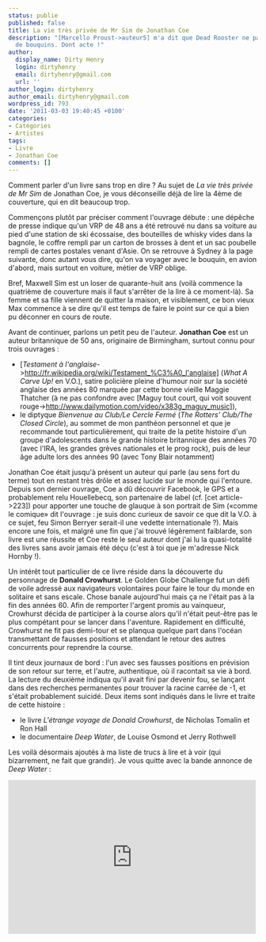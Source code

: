 ```yaml
---
status: publie
published: false
title: La vie très privée de Mr Sim de Jonathan Coe
description: "[Marcello Proust->auteur5] m'a dit que Dead Rooster ne parlait pas assez
  de bouquins. Dont acte !"
author:
  display_name: Dirty Henry
  login: dirtyhenry
  email: dirtyhenry@gmail.com
  url: ''
author_login: dirtyhenry
author_email: dirtyhenry@gmail.com
wordpress_id: 793
date: '2011-03-03 19:40:45 +0100'
categories:
- Catégories
- Artistes
tags:
- Livre
- Jonathan Coe
comments: []
---
```

Comment parler d'un livre sans trop en dire ? Au sujet de *La vie très privée de Mr Sim* de Jonathan Coe, je vous déconseille déjà de lire la 4ème de couverture, qui en dit beaucoup trop. 

Commençons plutôt par préciser comment l'ouvrage débute : une dépêche de presse indique qu'un VRP de 48 ans a été retrouvé nu dans sa voiture au pied d'une station de ski écossaise, des bouteilles de whisky vides dans la bagnole, le coffre rempli par un carton de brosses à dent et un sac poubelle rempli de cartes postales venant d'Asie. On se retrouve à Sydney à la page suivante, donc autant vous dire, qu'on va voyager avec le bouquin, en avion d'abord, mais surtout en voiture, métier de VRP oblige.

Bref, Maxwell Sim est un loser de quarante-huit ans (voilà commence la quatrième de couverture mais il faut s'arrêter de la lire à ce moment-là). Sa femme et sa fille viennent de quitter la maison, et visiblement, ce bon vieux Max commence à se dire qu'il est temps de faire le point sur ce qui a bien pu déconner en cours de route.

Avant de continuer, parlons un petit peu de l'auteur. __Jonathan Coe__ est un auteur britannique de 50 ans, originaire de Birmingham, surtout connu pour trois ouvrages :
- [*Testament à l'anglaise*->http://fr.wikipedia.org/wiki/Testament_%C3%A0_l'anglaise] (*What A Carve Up!* en V.O.), satire policière pleine d'humour noir sur la société anglaise des années 80 marquée par cette bonne vieille Maggie Thatcher (à ne pas confondre avec [Maguy tout court, qui voit souvent rouge->http://www.dailymotion.com/video/x383g_maguy_music]), 
- le diptyque *Bienvenue au Club/Le Cercle Fermé* (*The Rotters' Club/The Closed Circle*), au sommet de mon panthéon personnel et que je recommande tout particulièrement, qui traite de la petite histoire d'un groupe d'adolescents dans le grande histoire britannique des années 70 (avec l'IRA, les grandes grèves nationales et le prog rock), puis de leur âge adulte lors des années 90 (avec Tony Blair notamment)

Jonathan Coe était jusqu'à présent un auteur qui parle (au sens fort du terme) tout en restant très drôle et assez lucide sur le monde qui l'entoure. Depuis son dernier ouvrage, Coe a dû découvrir Facebook, le GPS et a probablement relu Houellebecq, son partenaire de label (cf. [cet article->223]) pour apporter une touche de glauque à son portrait de Sim («comme le comique» dit l'ouvrage : je suis donc curieux de savoir ce que dit la V.O. à ce sujet, feu Simon Berryer serait-il une vedette internationale ?). Mais encore une fois, et malgré une fin que j'ai trouvé légèrement faiblarde, son livre est une réussite et Coe reste le seul auteur dont j'ai lu la quasi-totalité des livres sans avoir jamais été déçu (c'est à toi que je m'adresse Nick Hornby !).

Un intérêt tout particulier de ce livre réside dans la découverte du personnage de __Donald Crowhurst__. Le Golden Globe Challenge fut un défi de voile adressé aux navigateurs volontaires pour faire le tour du monde en solitaire et sans escale. Chose banale aujourd'hui mais ça ne l'était pas à la fin des années 60. Afin de remporter l'argent promis au vainqueur, Crowhurst décida de participer à la course alors qu'il n'était peut-être pas le plus compétant pour se lancer dans l'aventure. Rapidement en difficulté, Crowhurst ne fit pas demi-tour et se planqua quelque part dans l'océan transmettant de fausses positions et attendant le retour des autres concurrents pour reprendre la course. 

Il tint deux journaux de bord : l'un avec ses fausses positions en prévision de son retour sur terre, et l'autre, authentique, où il racontait sa vie à bord. La lecture du deuxième indiqua qu'il avait fini par devenir fou, se lançant dans des recherches permanentes pour trouver la racine carrée de -1, et s'était probablement suicidé. Deux items sont indiqués dans le livre et traite de cette histoire :
- le livre *L'étrange voyage de Donald Crowhurst*, de Nicholas Tomalin et Ron Hall
- le documentaire *Deep Water*, de Louise Osmond et Jerry Rothwell

Les voilà désormais ajoutés à ma liste de trucs à lire et à voir (qui bizarrement, ne fait que grandir). Je vous quitte avec la bande annonce de *Deep Water* :

<iframe title="YouTube video player" width="500" height="311" src="http://www.youtube.com/embed/ePAfjxI4rws?rel=0" frameborder="0" allowfullscreen></iframe>
